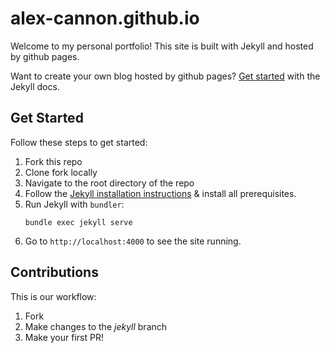 # alex-cannon.github.io
Welcome to my personal portfolio! This site is built with Jekyll and hosted by github pages.

Want to create your own blog hosted by github pages?
[Get started](https://jekyllrb.com/) with the Jekyll docs.

## Get Started
Follow these steps to get started:

1. Fork this repo
1. Clone fork locally
1. Navigate to the root directory of the repo
1. Follow the [Jekyll installation instructions](https://jekyllrb.com/docs/) & install all prerequisites.
1. Run Jekyll with `bundler`:
    ```
    bundle exec jekyll serve
    ```
1. Go to `http://localhost:4000` to see the site running.

## Contributions
This is our workflow:
1. Fork
1. Make changes to the *jekyll* branch
1. Make your first PR!
